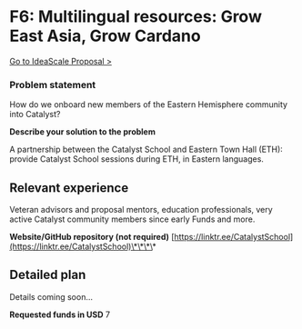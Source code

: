 # F6: Multilingual resources: Grow East Asia, Grow Cardano

[Go to IdeaScale Proposal &gt;](https://cardano.ideascale.com/a/dtd/CatalystSchool-Eastern-Hemisphere/369845-48088)

### **Problem statement**

How do we onboard new members of the Eastern Hemisphere community into Catalyst?

**Describe your solution to the problem**

A partnership between the Catalyst School and Eastern Town Hall \(ETH\): provide Catalyst School sessions during ETH, in Eastern languages.

## **Relevant experience**

Veteran advisors and proposal mentors, education professionals, very active Catalyst community members since early Funds and more.

**Website/GitHub repository \(not required\)** [https://linktr.ee/CatalystSchool](https://linktr.ee/CatalystSchool)\*\*\*\*

## **Detailed plan**

Details coming soon...

**Requested funds in USD** 7

